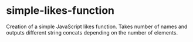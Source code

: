 # simple-likes-function
Creation of a simple JavaScript likes function. Takes number of names and outputs different string concats depending on the number of elements.
